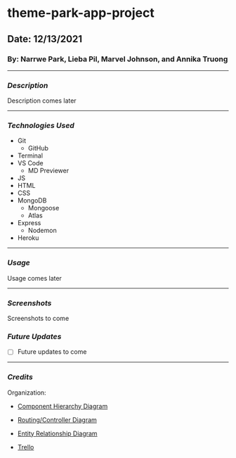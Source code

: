 # theme-park-app-project

## Date: 12/13/2021

### By: Narrwe Park, Lieba Pil, Marvel Johnson, and Annika Truong

---

### **_Description_**

Description comes later

---

### **_Technologies Used_**

- Git
  - GitHub
- Terminal
- VS Code
  - MD Previewer
- JS
- HTML
- CSS
- MongoDB
  - Mongoose
  - Atlas
- Express
  - Nodemon
- Heroku

---

### **_Usage_**

Usage comes later

---

### **_Screenshots_**

Screenshots to come

### **_Future Updates_**

- [ ] Future updates to come

---

### **_Credits_**

Organization:

- [Component Hierarchy Diagram](https://viewer.diagrams.net/?tags=%7B%7D&highlight=0000ff&edit=_blank&layers=1&nav=1#R7V1dd6I6FP01fayLBAL46FTsx5rW3tq5096Xuyimyi0aV4zVzq%2BfRKBKow53RMOsnhdrToIJ2Ztzdg6Bnthno8U5DyfDa9anyQm2%2BosTu32Cse02sfyjLG%2BpBdmum1oGPO6nNmtl6MU%2FaNYwt87iPp1mttQkGEtEPCkaIzYe00gUbCHnbF5s9sySfsEwCQe0MAxl6EVhQrVm3%2BO%2BGKZWn6y1vqDxYJj3jKysZhTmjTPDdBj22XzNZAcn9hlnTKTfRoszmqjZK85LZ0vt%2B8A4HYsyBzyTx3%2BvuuL%2Br%2B9XEX55un6Znn87tfPBibf8jGlfTkBWpMkTmwcrwxfOZuM%2BVb9oydL0hYpInSWShWEYDWecnocTaXCkgXExZAM2DpOvjE2yVv9RId4ymMOZYNK07EQWXykXsZx59VtilGQHyLPjbw%2BqwwbJi49Z%2F8tCe1EovWWlZzYWnXAUJ8rQ4tEwFpIfU3musl%2BJF%2BVZox6b8UgNZyiEJBUmdkt%2ByGlUH6rBtDFgbJDQcBJPGxEbLSui6bJp5zntQn4tdELwl4%2FdpOeM3OVI%2By3FTVlmEzpWMylC%2Ft7ESZusF6fLQd5SHo%2Bo%2FM3eJIzi8UDW%2BrJSHjugYktliq8CdStvMtM0nwhZfAr4WfufH%2B2b06%2BL6Kz1gG887xST7AJc9reDVfid3tIxUCZHxeUUWZwmoYhfiwMJswt08N5uxWH5JaPx%2F6E0AkoDpaumtG2U0hgoDZSumtLEKKVtoDRQunLh4RvltAOcBk5XzenmkSi9c5SvYTLLumrd3jauehrTi2SeK%2FDU3KnaOVc0Xufhbq7XlG3YemfABsDVBUcXayYdsqzWQX56SJYTcVEzLc9XCQbkZgvz4VpywbcO5LiQBvLlTTt4%2BPQwa5huQL40zI6HDcPswDIC4tOG%2BLQ9h1MiPHkmFZcDqwhgdNWMRpZRShOgNFC6YkobXRZjTV1edK%2BD29Z5IAXmAyjM31aYp75DGi4uqEzfM72YcNy6O7Ca0uJPdkR2SUdkHyubsZmaHlATqLmNHEZln60FyU737hqC5P5BEvl2%2FYIk2n2rYMzGyv9EM%2F66BBkdyBmB5zmk5ymb4UdGNxcQ2C8DlK6a0sRoMCWQFgRKV05pbJTSmj68u2xDEqX623S%2B5xrWhq4G9U3rb0B5z1UAwlquDCHHN70O2J3tN7AOgMhUm8jklYxMrsnA5Gne6iJotYM7cFgHcFiW8a1CvgZ3p9u9B7j3hZt4Xg3RdmFHK4SrsuGqWTZcGV1IubC%2FAihdOaWNZnCbWkxufel%2Bu4eQvFdIRr6DGnbdkgP5c%2FEbdtNcXssPAHyP7TSeU0qDSciPibh%2Ba1il%2FuDqrjTtJ4E2fWljfSkd3NzfPXYCAHtPVy7R%2FejKa7C6ws26S9Ga8uLokvJ3JXmFUhT7JbUoNvpEBvHrzmlYXtVmeVWa08RoipvU3k8Dp%2F9AThv103hDIj8IetJyC6vIqrWm%2Bf2mtr62gE0FeycMcLPZQLXbU2DvlmCwp%2BAzhye7bErbNhqe8mHCtoIjuCzzmRBHz2rDtoIq4Hb9OqKta08QI%2FtCjfM36q2ECDGN8%2B51MwiRzyxE8jdo%2F%2Fq5TKMvLyAb7reCEDmAuzJ%2F%2F41gECGHgNq16ge1Awqkcpz9JtFusprPhhB4wgJEyFZyuCVFSOowjIkQ%2FZEwECEH8ljml8dEz9WDDqkAbWRbXg3hdvUVBmiRvbH2MGqgD7rTvBhxd79rA8TIZxYj%2BdbjXz9tYPTlGvkwQYwcwWXVIDzp289BjVQBd9NFDfeIcMvi6p8NLuvW%2FmejHfwE)

- [Routing/Controller Diagram](https://viewer.diagrams.net/?tags=%7B%7D&highlight=0000ff&edit=_blank&layers=1&nav=1&title=theme-park%20express%20api.drawio#R7ZvbcpswEIafxpfJgDgYXzoOaTvTQybuKb1TQQFaGTFCju0%2BfVcgbCjFpYkbZaa6sdHqiPbXZy3IE2ex2r7guEjfsJjQCbLi7cS5nCCEfN%2BDL2nZKYtlKUvCs7i2WQfDMvtBaqPdWNdZTEplq02CMSqyomuMWJ6TSHRsmHO26Ra7YzTuGAqckM4wpGEZYUp6xT5lsUhra%2BC1Sr8kWZI2PduWylnhprAylCmO2aZlcsKJs%2BCMifpqtV0QKmevOy9XA7n7gXGSizEVVi%2B9qV1%2BwNYXsvDe0enaFeXZTI1N7JobJjHcv0rmLIevi2jN74lsxYYEZ%2Bs8rlIWpMrvRESpykpxlK45eYELMLhgYFykLGE5pq8ZK1Spb0SInXI0XgsmK4oVVblwM3z3WbVeJW5l4txrkpfbdublTqXuWC6u8Cqj0jDnUZoJkEMJ9wadgHsIV4WWbM0j2XcqBGgIec4cPmDW5IcsUJ4njCWU4CIrzyO2qjKisip6dVd3AZedTjx08Ws39Q3afjXSeC6lCGlWkFxOm8B8X8Sti7STZTXIa8KzFYE2lwWOsjyB3AAyoW5CxEBm7U%2FpxEGZKFPZTMSQNprlVnV3pBzaixkwQBgMisMMWZxQLLL77jiwWo7JvtxBsXChRPsXAlbt3mO6Vj0tXr8K377v6bqr2410nZw5mbvhUrFtFR6X9TPVGrL2%2Fr8nXJDtcQX0PaYqnNleUNfZQ9uv05sDAW1fYS1t0S%2Bw%2FpWXg6OcIvQr24QHg4HUfwMpNBJSjk5IIWTka%2BT7GPm6OuXrGPka%2BT5Kvp5W%2Bva2iMvw5mN4Y7aID94iztxntkFEvkGUQdTgxm8Eonytv7A9REEzBWEFiNVQ6qGUcrwupqa2bko5hlKGUoP7%2BxGUmuqklPs7SvHq%2BbyB1KkgZQdIN6WmhlKGUoNh3AhKBTop5f2OUpU0rojZTZ0OVGg20w0qu%2BfO5wGqA5tu23kGVE8FKn8kqOyZTlL5PVI1IZ88ziA4oxScYoj1UGJ5wR%2FjP2Q5TwkszwDLAGswrhtz1kLri6BpD1gq%2BjO8OgWvAtf5Yyj4tMByrJ47DbAMsJoQbwywtMaCQQ9YlTDAdEfMNutE2LKtJhI8Ehk%2BLbfs5%2FoIy3BL96HWsadaBzQ%2FmltVVZghvGsVKFiWi7LV8rU0HJaS2whXrSQ3cH5ZC3WLh5WxH9ojFkv%2FDO1NuLx%2B93YZGio%2BnIretHuKVv%2BDfXvWc3SWl3CTsOxKlhtnn%2BxJw5lraf4FRP2XdcC7OaU35n3dSYO0qas7RjNPwc1e50jsNSZI0%2FoYHPWjtBpVoXppZ3B1wuDMDnQDC%2FW3IeDvxtkXu3liXtOe0OH%2BvwvG5fGf%2Ff9X63Dk8DdgJ%2FwJ)

- [Entity Relationship Diagram](https://lucid.app/lucidchart/878e144b-1c46-452c-b700-2639746b1ce0/edit?invitationId=inv_efbf1b92-3bbb-4fe6-bd25-ad6c12e1ba8a)

- [Trello](https://trello.com/invite/b/siFAlsJL/8987f2feb0d4bb5a7a0ee1e192725935/stackathon)
